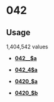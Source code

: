 # 042

## Usage

1,404,542 values

-   **[042\_\_$a](../../tags/042/042__a-1.md)**  

-   **[042\_4$a](../../tags/042/042_4a-2.md)**  

-   **[0420\_$a](../../tags/042/0420_a-3.md)**  

-   **[0420\_$b](../../tags/042/0420_b-4.md)**  


